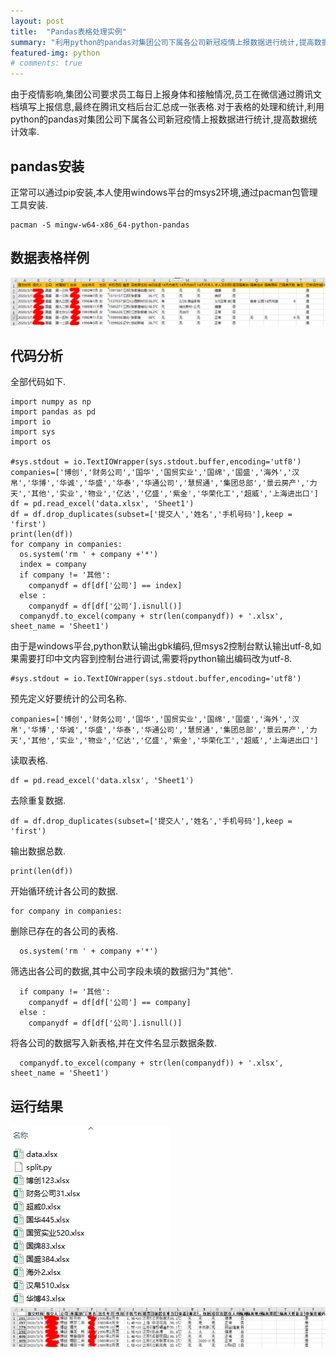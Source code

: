```yaml
---
layout: post
title:  "Pandas表格处理实例"
summary: "利用python的pandas对集团公司下属各公司新冠疫情上报数据进行统计,提高数据统计效率,数据表格来源于腾讯文档."
featured-img: python
# comments: true
---
```


由于疫情影响,集团公司要求员工每日上报身体和接触情况,员工在微信通过腾讯文档填写上报信息,最终在腾讯文档后台汇总成一张表格.对于表格的处理和统计,利用python的pandas对集团公司下属各公司新冠疫情上报数据进行统计,提高数据统计效率.

## pandas安装 ##

正常可以通过pip安装,本人使用windows平台的msys2环境,通过pacman包管理工具安装.
```
pacman -S mingw-w64-x86_64-python-pandas
```

## 数据表格样例 ##

![表格样例](/pics/excel_example.png "表格样例")

## 代码分析 ##
全部代码如下.
```
import numpy as np
import pandas as pd
import io
import sys
import os

#sys.stdout = io.TextIOWrapper(sys.stdout.buffer,encoding='utf8')
companies=['博创','财务公司','国华','国贸实业','国绵','国盛','海外','汉帛','华博','华诚','华盛','华泰','华通公司','慧贸通','集团总部','景云房产','力天','其他','实业','物业','亿达','亿盛','紫金','华荣化工','超威','上海进出口']
df = pd.read_excel('data.xlsx', 'Sheet1')
df = df.drop_duplicates(subset=['提交人','姓名','手机号码'],keep = 'first')
print(len(df))
for company in companies:
  os.system('rm ' + company +'*')
  index = company
  if company != '其他':
    companydf = df[df['公司'] == index]
  else :
    companydf = df[df['公司'].isnull()]
  companydf.to_excel(company + str(len(companydf)) + '.xlsx', sheet_name = 'Sheet1')
```
由于是windows平台,python默认输出gbk编码,但msys2控制台默认输出utf-8,如果需要打印中文内容到控制台进行调试,需要将python输出编码改为utf-8.
```
#sys.stdout = io.TextIOWrapper(sys.stdout.buffer,encoding='utf8')
```
预先定义好要统计的公司名称.
```
companies=['博创','财务公司','国华','国贸实业','国绵','国盛','海外','汉帛','华博','华诚','华盛','华泰','华通公司','慧贸通','集团总部','景云房产','力天','其他','实业','物业','亿达','亿盛','紫金','华荣化工','超威','上海进出口']
```
读取表格.
```
df = pd.read_excel('data.xlsx', 'Sheet1')
```
去除重复数据.
```
df = df.drop_duplicates(subset=['提交人','姓名','手机号码'],keep = 'first')
```
输出数据总数.
```
print(len(df))
```
开始循环统计各公司的数据.
```
for company in companies:
```
删除已存在的各公司的表格.
```
  os.system('rm ' + company +'*')
```
筛选出各公司的数据,其中公司字段未填的数据归为"其他".
```
  if company != '其他':
    companydf = df[df['公司'] == company]
  else :
    companydf = df[df['公司'].isnull()]
```
将各公司的数据写入新表格,并在文件名显示数据条数.
```
  companydf.to_excel(company + str(len(companydf)) + '.xlsx', sheet_name = 'Sheet1')
```

## 运行结果 ##

![运行结果1](/pics/excel_result1.png "运行结果1")
![运行结果2](/pics/excel_result2.png "运行结果2")
